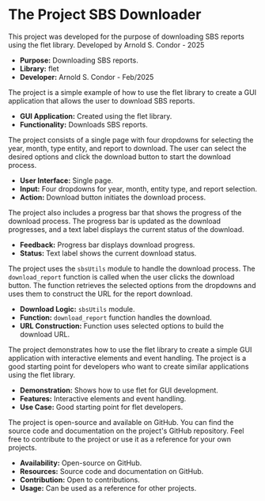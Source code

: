 # The Project SBS Downloader

This project was developed for the purpose of downloading SBS reports using the flet library. Developed by Arnold S. Condor - 2025

*   **Purpose:** Downloading SBS reports.
*   **Library:** flet
*   **Developer:** Arnold S. Condor - Feb/2025

The project is a simple example of how to use the flet library to create a GUI application that allows the user to download SBS reports.

*   **GUI Application:** Created using the flet library.
*   **Functionality:** Downloads SBS reports.

The project consists of a single page with four dropdowns for selecting the year, month, type entity, and report to download. The user can select the desired options and click the download button to start the download process.

*   **User Interface:** Single page.
*   **Input:** Four dropdowns for year, month, entity type, and report selection.
*   **Action:** Download button initiates the download process.

The project also includes a progress bar that shows the progress of the download process. The progress bar is updated as the download progresses, and a text label displays the current status of the download.

*   **Feedback:** Progress bar displays download progress.
*   **Status:** Text label shows the current download status.

The project uses the `sbsUtils` module to handle the download process. The `download_report` function is called when the user clicks the download button. The function retrieves the selected options from the dropdowns and uses them to construct the URL for the report download.

*   **Download Logic:** `sbsUtils` module.
*   **Function:** `download_report` function handles the download.
*   **URL Construction:** Function uses selected options to build the download URL.

The project demonstrates how to use the flet library to create a simple GUI application with interactive elements and event handling. The project is a good starting point for developers who want to create similar applications using the flet library.

*   **Demonstration:** Shows how to use flet for GUI development.
*   **Features:** Interactive elements and event handling.
*   **Use Case:** Good starting point for flet developers.

The project is open-source and available on GitHub. You can find the source code and documentation on the project's GitHub repository. Feel free to contribute to the project or use it as a reference for your own projects.

*   **Availability:** Open-source on GitHub.
*   **Resources:** Source code and documentation on GitHub.
*   **Contribution:** Open to contributions.
*   **Usage:** Can be used as a reference for other projects.

